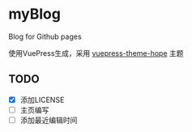 # myBlog
Blog for Github pages

使用VuePress生成，采用 [vuepress-theme-hope](https://theme-hope.vuejs.press/zh/) 主题

## TODO

- [x] 添加LICENSE
- [ ] 主页编写
- [ ] 添加最近编辑时间
